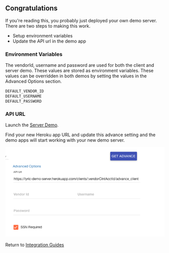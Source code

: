 ## Congratulations
If you're reading this, you probably just deployed your own demo server. There are two steps to making this work.

  - Setup environment variables
  - Update the API url in the demo app

### Environment Variables
The vendorId, username and password are used for both the client and server demo.  These values are
stored as environment variables.  These values can be overridden in both demos by setting the values
in the Advanced Options section.

    DEFAULT_VENDOR_ID
    DEFAULT_USERNAME
    DEFAULT_PASSWORD

### API URL

Launch the [Server Demo](http://lyricfinancial.github.io/integration-guides/#/demo-server).

Find your new Heroku app URL and update this advance setting and the demo apps will start working with your new demo server.

![Advance Settings](images/advance_settings.png)

Return to [Integration Guides](https://github.com/LyricFinancial/integration-guides#4-save-the-membertoken-that-gets-returned)